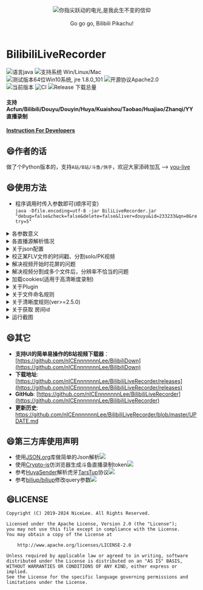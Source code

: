 <p align = "center">
<img alt="你指尖跃动的电光,是我此生不变的信仰" src="/release/preview/bilibili.jpg">
<br><br>
Go go go, Bilibili Pikachu!
<br><br>
</p>

# BilibiliLiveRecorder
![语言java](https://img.shields.io/badge/Require-java-green.svg)
![支持系统 Win/Linux/Mac](https://img.shields.io/badge/Platform-%20win%20|%20linux%20|%20mac-lightgrey.svg)
![测试版本64位Win10系统, jre 1.8.0_101](https://img.shields.io/badge/TestPass-Win10%20x64__java__1.8.0__101-green.svg)
![开源协议Apache2.0](https://img.shields.io/badge/license-apache--2.0-green.svg)  
![当前版本](https://img.shields.io/github/release/nICEnnnnnnnLee/BilibiliLiveRecorder.svg?style=flat-square)
![CI](https://github.com/nICEnnnnnnnLee/BilibiliLiveRecorder/workflows/CI/badge.svg)
![Release 下载总量](https://img.shields.io/github/downloads/nICEnnnnnnnLee/BilibiliLiveRecorder/total.svg?style=flat-square)

#### 支持Acfun/Bilibili/Douyu/Douyin/Huya/Kuaishou/Taobao/Huajiao/Zhanqi/YY 直播录制  

  <h4><a href="/DOC.md">Instruction For Developers</a></h4>


## :smile:作者的话
做了个Python版本的，支持`A站/B站/斗鱼/快手`，欢迎大家添砖加瓦 --> [you-live](https://github.com/nICEnnnnnnnLee/LiveRecorder)  


## :smile:使用方法
+ 程序调用时传入参数即可(顺序可变)  
    `java -Dfile.encoding=utf-8 -jar BiliLiveRecorder.jar "debug=false&check=false&delete=false&liver=douyu&id=233233&qn=0&retry=5"`  

<details>
<summary>各参数意义 </summary>


| Key  | 必选 | 释义 | 
| ------------- | ------------- | ------------- |  
| options  | 否 | json配置文件位置。支持相对/绝对路径。默认`config.json` |  
| charset  | 否 | json配置文件编码格式。默认`UTF-8` |  
| debug  | 否 | debug模式,输出更多信息。默认false |  
| check  | 否 | 下载完后是否校准时间戳，默认true |  
| delete  | 否 | 校准后是否删除源文件，默认true |  
| zip  | 否 | 是否压缩成zip文件，默认false |  
| liver  | 是 | 将要录制的直播源。 详见下表 | 
| id  | 否 | 直播房间id，如未传入，后续将提示输入。 | 
| qn  | 否 | 直播视频清晰度。不同网站值意义不同。-1代表最高清晰度。 |   
| qnPri  | 否 | 直播视频清晰度优先级。分隔符`>` 例: `蓝光4M>蓝光>超清` 蓝光4M优先级最高 | 
| retry  | 否 | 异常导致录制停止后的重试次数。默认5次 |   
| fileSize  | 否 | 分段录制的参考文件大小，0为不按文件大小分段，单位`MB`。默认0 |   
| filePeriod  | 否 | 分段录制的参考时长，0为不按时长分段，单位`min`。默认0 |   
| proxy  | 否 | 按需配置。http(s)代理 e.g. `127.0.0.1:8888` |   
| socksProxy  | 否 | 按需配置。socks代理 e.g. `127.0.0.1:1080` |   
| trustAllCert  | 否 | 是否无条件信任所有SSL证书。默认false |   
| splitScriptTags  | 否 | 校准文件时是否分割ScriptTag。默认false | 
| splitAVHeaderTags  | 否 | 校准文件时是否分割a/v header Tag时。默认与splitScriptTags一致 |  
| maxAudioHeaderSize  | 否 | 当Audio tag的data size小于该值时，认为是audio header。默认`10` | 
| maxVideoHeaderSize  | 否 | 当Video tag的data size小于该值时，认为是video header。默认`60`  | 
| contentFramesToSkip  | 否 | 校验时，跳过前n个内容帧(即不是script、audio header、video header的帧)。默认`0`  | 
| maxPeriodBetween2Frame  | 否 | 在前10帧里，初始为0，后续如果某帧相比前一帧间隔过大，则选取该帧时间戳作为初始时间戳。默认`5000`，单位`ms`  | 
| fileName  | 否 | 文件命名规则，默认`{name}-{shortId} 的{liver}直播{startTime}-{seq}` | 
| timeFormat  | 否 | 文件命名中{startTime}和{endTime}的格式，默认`yyyy-MM-dd HH.mm` | 
| saveFolder  | 否 | 源文件保存路径 | 
| saveFolderAfterCheck  | 否 | FLV文件校准后的保存路径，check为true时有效。默认为空，此时与`saveFolder`等同 | 
| stopAfterOffline  | 否 | 当目标下播后，是否停止程序。为false时，需要和下面三个参数配合。默认true | 
| retryIfLiveOff  | 否 | 当目标不在直播时，是否继续重试。默认false | 
| maxRetryIfLiveOff  | 否 | 当目标不在直播时，继续重试的次数。默认0，此时会一直进行尝试，直到主播上线 | 
| retryAfterMinutes  | 否 | 当目标不在直播时，每次获取直播间信息的时间间隔，单位分钟。默认`5.0` | 
| failRetryAfterMinutes  | 否 | 当连接出现异常时，下次尝试录制的时间间隔，单位分钟。默认`1.0` | 
| plugin  | 否 | 插件功能，允许用户自定义某些操作。默认false |  
</details>

<details>
<summary>各直播源解析情况 </summary>  


| liver  | 最后测试时间 | 备注 | 
| ------------- | ------------- | ------------- | 
| bili      | 2024/12/02 | `flv`清晰度可多选，可不需要cookie | 
| douyu     | 2024/12/02 | `flv`清晰度可多选，但部分高清需要cookie | 
| kuaishou  | 2024/12/02 | `flv`清晰度可多选，必须要cookie(可以不登录，只需要过了拖拽验证即可) | 
| douyin    | 2024/12/02 | `flv`清晰度可多选，可不需要cookie。id为`https://live.douyin.com/1234567`后面的那串数字 |   
| douyin2   | 2024/12/02 | 抖音的另一种解析方式，前者失败后可以尝试。`flv`清晰度可多选，必须要cookie(可以不登录，只需要过了拖拽验证即可)。id为`https://live.douyin.com/1234567`后面的那串数字，也可以直接输入短网址类型`https://v.douyin.com/xxxx` |   
| huya      | 2024/12/02 | `flv`清晰度可多选，可不需要cookie。只接受数字id，非数字的需要打开网页寻找（热度值左边）。**一起看版块会在几分钟之后断掉** | 
| huya2     | 2024/12/02 | 虎牙的另一种解析方式，只接受数字id，非数字的需要打开网页寻找（热度值左边）。`flv`清晰度可多选，可不需要cookie。**一起看版块会在几分钟之后断掉** | 
| taobao    | 2023/09/17 | `flv`清晰度可多选，必须要cookie(先试一试不登录)。id建议首次使用类似`https://m.tb.cn/xxxx`的直播或者回访的分享链接，这时会输出回放m3u8链接和可用id，之后建议一直使用该id。当然，建议是使用相关m3u8下载器下载回放，而不是直接录制。  | 
| acfun     | 2023/02/22 | `flv`清晰度可多选，可不需要cookie | 
| yy        | 2022/10/09 | `flv`清晰度可多选，必须要cookie(可以不登录，只需要过了拖拽验证即可) | 
| zhanqi    | 2019/06/30 | `flv`清晰度可多选，可不需要cookie | 
| huajiao   | 2019/06/02 | `flv`只支持默认清晰度(似乎只有一种清晰度) | 
</details>

<details>
<summary>关于json配置</summary>


+ 如出现乱码，请尝试将charset设为不同的值，例如`charset=GBK`  
+ 支持文件配置 + 参数字符串混用，此时直接传入的参数配置拥有更高优先级，例如
```
假设传入参数为： 
    options=D:\\Workspace\\config.json&liver=huya

对应的json文件为：
{
    "debug": false,
    "check": true,
    "delete": true,
    "zip": false,
    "liver": "bili",
    "retry": 5,
    "fileSize": 0,
    "filePeriod": 0,
    "splitScriptTags": false,
    "splitAVHeaderTags": false,
    "fileName": "{name}-{shortId} 的{liver}直播{startTime}-{seq}",
    "timeFormat": "yyyy-MM-dd HH.mm",
    "retryIfLiveOff": false,
    "maxRetryIfLiveOff": 0,
    "retryAfterMinutes": 5.0,
    "plugin": false,
    "stopAfterOffline": true
}

那么，此时生效的liver应该为： huya
```
</details>

<details>
<summary>校正某FLV文件的时间戳、分割solo/PK视频</summary>


+ `java -Dfile.encoding=utf-8 -cp BiliLiveRecorder.jar nicelee.bilibili.live.check.FlvCheckerWithBufferEx "flv=源文件路径&debug=false&splitScripts=true&splitAVHeader=true&saveFolder=保存的文件夹路径"`

| Key  | 必选 | 释义 | 
| ------------- | ------------- | ------------- |  
| flv  | 是 | 源文件路径 |  
| debug  | 否 | debug模式,输出更多信息。默认true |  
| splitScripts  | 否 | 当出现多个Script tag时，是否分割文件。默认false |  
| splitAVHeaders  | 否 | 当出现多个a/v header时，是否分割文件。默认与splitScripts一致 |  
| contentFramesToSkip  | 否 | 校验时，跳过前n个内容帧(即不是script、audio header、video header的帧)。默认`0`  | 
| maxPeriodBetween2Frame  | 否 | 在前10帧里，初始为0，后续如果某帧相比前一帧间隔过大，则选取该帧时间戳作为初始时间戳。默认`5000`，单位`ms`  | 
| saveFolder  | 否 | 校准时间戳后的保存目录。默认与源文件相同目录 |  
| deleteOnchecked  | 否 | 校准后是否删除源文件，默认false |  
| maxAudioHeaderSize  | 否 | 当Audio tag的data size小于该值时，认为是audio header。默认`10` | 
| maxVideoHeaderSize  | 否 | 当Video tag的data size小于该值时，认为是video header。默认`60`  | 

+ 旧版本的调用方法仍然兼容，但功能已经不再更新  
+ 当**主播pk/更换设备/修改推流参数/旋转画面/网络不稳定**时，可能出现许多异常情况。  
    + `splitScripts`和`splitAVHeaders`参数就是针对这些异常采取的某些处理。  
    + 当录制正常时，上面两个参数基本没有影响。  
    + 注意：这些操作**没法还原**，所以理论上原始文件最保真。  `不校验时间戳` ≈ `校验文件不分割` > `校验文件分割script/video header/audio header`  
</details>     	

<details>
<summary>解决视频开始时花屏的问题</summary>


尝试`contentFramesToSkip=1`甚至更高。  
校验时，会跳过前`contentFramesToSkip`个内容帧(即不是script、audio header、video header的帧)。  
可能需要配合参数`maxAudioHeaderSize`、`maxVideoHeaderSize`使用。  
</details>  

<details>
<summary>解决视频分割成多个文件后，分辨率不恰当的问题</summary>


主播单人直播和PK的分辨率不一样，使用`splitScripts=true&splitAVHeaders=true/false`可能出现很多只有`KB`大小的视频，以及大小正常的视频。
视频内容都在大小正常的视频里。  
但是，某些大小正常的视频可能只有声音，或者分辨率不对。需要把该视频和前面的视频merge。  
```
举例：  
...
kuaishou.xxx-abcd 的kuaishou直播2022-12-03 12.08-0-checked4.flv        76KB
kuaishou.xxx-abcd 的kuaishou直播2022-12-03 12.08-0-checked5.flv        81KB
kuaishou.xxx-abcd 的kuaishou直播2022-12-03 12.08-0-checked6.flv        473MB

假设checked6.flv分别率不对，可以merge checked5.flv + checked6.flv -> checked5.merge.flv
假设checked5.merge.flv分别率仍然不对，可以merge checked4.flv + checked5.merge.flv -> checked4.merge.flv
以此类推。  
如果还是不行，可以找到以前成功过的相同分辨率的几十KB的FLV作为头部，尝试与该视频merge。
```
+ `java -Dfile.encoding=utf-8 -cp BiliLiveRecorder.jar nicelee.bilibili.live.check.FlvMerger "flv路径1" "flv路径2"`  

</details>  

<details>
<summary>加载cookies(适用于高清晰度录制)</summary>


+ 将cookie保存到同级目录的`{liver}-cookie.txt`即可，e.g. `douyu-cookie.txt`     
+ cookie内容为以下格式：  
```
dy_did=xxx; acf_did=xxx; acf_auth=xxx; ...
```
+ 如何获取cookie(以斗鱼举例)：  
    + 打开浏览器，进入斗鱼直播  
    + 登录账号(某些liver可以跳过)  
    + 进入一个热度较高的直播间，选择清晰度： 蓝光10M(保险操作，如果清晰度不够试一试)   
    + 按F12键  
    + 过滤网址`www.douyu.com`  
    + 任意选择一条记录，复制右边的cookie，如下图  
    ![](/release/preview/cookie.png)  
</details>     

<details>
<summary>关于Plugin</summary>


+ 写死的文件位置：`plugin/CustomOperation.java`  
+ 可以新增`import`和自定义各种方法  
+ 可以调用另外的库，这时需要`java -jar`换成 `java -cp`的形式，请善用搜索  
+ 当Plugin文件发生变化时，请先删除运行时编译的class文件，否则不会生效
</details>          
    
<details>
<summary>关于文件命名规则</summary>


+ 请勿传入非法字符，如`&`  
+ 建议保留`{startTime}`和`{seq}`，以确保文件名唯一，否则很可能出现未知错误  
+ 校准时间戳这一动作将会产生若干个文件，这些文件将在原来的基础上增加-checked[0-9]+后缀  
+ 举例：
```
fileName={name}-{shortId} 的{liver}直播{startTime}-{seq}&filePeriod=20&check=false
那么，一个可能的结果是：
英雄联盟赛事-288016 的douyu直播 2019-09-19 17.40-0.flv
英雄联盟赛事-288016 的douyu直播 2019-09-19 18.00-1.flv

fileName={name}-{shortId} 的{liver}直播{startTime}-{seq}&filePeriod=20&check=true
增加时间戳校准动作。那么，一个可能的结果是：
英雄联盟赛事-288016 的douyu直播 2019-09-19 17.40-0-checked0.flv
英雄联盟赛事-288016 的douyu直播 2019-09-19 18.00-1-checked0.flv
```	

| Key  | 释义 | 支持saveFolder |    
| ------------- | ------------- | ------------- | 
| name      | 主播名称 | 是 | 
| shortId    | 直播网址id |  是 | 
| roomId     | 实际房间id，可能与shortId不同 |   是 |  
| liver     | 直播源，同传入参数 |    是 | 
| startTime     | 录制开始时间，精确到分，例如2019-11-19 20.18 |   是 | 
| endTime     | 录制开始时间，精确到分，例如2019-11-19 20.18 |  否 | 
| seq     | 录制产生的文件序号。从0开始；分段录制或异常重试均会使序号增大 |  否 | 
</details>

	

<details>
<summary>关于清晰度规则(ver>=2.5.0)</summary>


+ `qn`和`qnPri`可以同时存在，优先考虑`qnPri`，若匹配失败，再考虑传入的`qn` 
```
可提供直播质量:
    0 : 超清
    2 : 高清
    1 : 流畅
传入参数： qn=2&qnPri=蓝光4M>蓝光
此时取 2 : 高清
-------------------------------
可提供直播质量:
    0 : 蓝光
    3 : 超清
    2 : 高清
    1 : 流畅
传入参数： qn=2&qnPri=蓝光4M>蓝光
此时取 0 : 蓝光
```	

+ 当未传入qn，且(qnPri为空或不匹配)，程序将提示输入qn值
```
可提供直播质量:
    0 : 超清
    2 : 高清
    1 : 流畅
传入参数： 不包含qn、qnPri   
or传入参数： qnPri=蓝光4M>蓝光
此时程序将提示输入qn值
```	

+ 当指定qn生效(指qnPri为空或不匹配)，且获取的清晰度列表不存在该清晰度值时，程序将退出
```
可提供直播质量:
    0 : 超清
    2 : 高清
    1 : 流畅
传入参数： qn=4
此时程序将退出
传入参数： qn=4&qnPri=蓝光4M>蓝光
此时程序将退出
```	
</details>

    
    
    
<details>
<summary>关于获取 房间id</summary>


如下图：  
![](/release/preview/id.png)  
</details>  


<details>
<summary>运行截图</summary>


如下图：  
![](/release/preview/run.png)  
</details>      


## :smile:其它  
* **支持UI的简单易操作的B站视频下载器**：[https://github.com/nICEnnnnnnnLee/BilibiliDown](https://github.com/nICEnnnnnnnLee/BilibiliDown)
* **下载地址**: [https://github.com/nICEnnnnnnnLee/BilibiliLiveRecorder/releases](https://github.com/nICEnnnnnnnLee/BilibiliLiveRecorder/releases)
* **GitHub**: [https://github.com/nICEnnnnnnnLee/BilibiliLiveRecorder](https://github.com/nICEnnnnnnnLee/BilibiliLiveRecorder)  
* **更新历史**: <https://github.com/nICEnnnnnnnLee/BilibiliLiveRecorder/blob/master/UPDATE.md>

## :smile:第三方库使用声明  
+ 使用[JSON.org](https://github.com/stleary/JSON-java)库做简单的Json解析[![](https://img.shields.io/badge/license-MIT-green.svg)](https://github.com/stleary/JSON-java/blob/master/LICENSE)
+ 使用[Crypto-js](https://github.com/brix/crypto-js)仿浏览器生成斗鱼直播录制token[![](https://img.shields.io/badge/license-MIT-green.svg)](https://github.com/brix/crypto-js/blob/develop/LICENSE) 
+ 参考[HuyaSender](https://github.com/xyxyxiaoyan/HuyaSender)解析虎牙[TarsTup](https://github.com/TarsCloud/TarsTup)协议[![](https://img.shields.io/badge/license-Tencent%20Binary%20License-green.svg)](https://tencentdingdang.github.io/dmsdk/licenses/android-wup-sdk/LICENSE.txt) 
+ 参考[biliup/biliup](https://github.com/biliup/biliup/blob/7c703b936b7a79c134a7af45331d71c32de976a7/biliup/plugins/huya.py#L169)修改query参数[![](https://img.shields.io/badge/license-MIT-green.svg)](https://github.com/biliup/biliup/blob/7c703b936b7a79c134a7af45331d71c32de976a7/LICENSE)  

## :smile:LICENSE 
```
Copyright (C) 2019-2024 NiceLee. All Rights Reserved.

Licensed under the Apache License, Version 2.0 (the "License");
you may not use this file except in compliance with the License.
You may obtain a copy of the License at

    http://www.apache.org/licenses/LICENSE-2.0

Unless required by applicable law or agreed to in writing, software
distributed under the License is distributed on an "AS IS" BASIS,
WITHOUT WARRANTIES OR CONDITIONS OF ANY KIND, either express or implied.
See the License for the specific language governing permissions and
limitations under the License.
```
